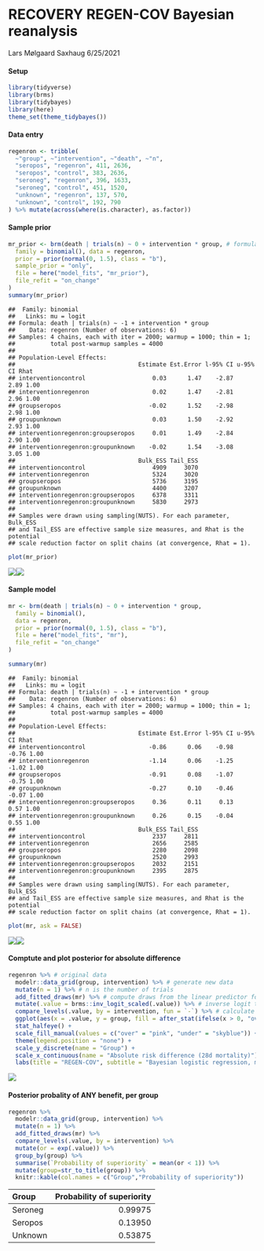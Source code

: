 RECOVERY REGEN-COV Bayesian reanalysis
================
Lars Mølgaard Saxhaug
6/25/2021

#### Setup

``` r
library(tidyverse)
library(brms)
library(tidybayes)
library(here)
theme_set(theme_tidybayes())
```

#### Data entry

``` r
regenron <- tribble(
  ~"group", ~"intervention", ~"death", ~"n",
  "seropos", "regenron", 411, 2636,
  "seropos", "control", 383, 2636,
  "seroneg", "regenron", 396, 1633,
  "seroneg", "control", 451, 1520,
  "unknown", "regenron", 137, 570,
  "unknown", "control", 192, 790
) %>% mutate(across(where(is.character), as.factor))
```

#### Sample prior

``` r
mr_prior <- brm(death | trials(n) ~ 0 + intervention * group, # formula without intercept
  family = binomial(), data = regenron,
  prior = prior(normal(0, 1.5), class = "b"),
  sample_prior = "only",
  file = here("model_fits", "mr_prior"),
  file_refit = "on_change"
)
summary(mr_prior)
```

    ##  Family: binomial 
    ##   Links: mu = logit 
    ## Formula: death | trials(n) ~ -1 + intervention * group 
    ##    Data: regenron (Number of observations: 6) 
    ## Samples: 4 chains, each with iter = 2000; warmup = 1000; thin = 1;
    ##          total post-warmup samples = 4000
    ## 
    ## Population-Level Effects: 
    ##                                   Estimate Est.Error l-95% CI u-95% CI Rhat
    ## interventioncontrol                   0.03      1.47    -2.87     2.89 1.00
    ## interventionregenron                  0.02      1.47    -2.81     2.96 1.00
    ## groupseropos                         -0.02      1.52    -2.98     2.98 1.00
    ## groupunknown                          0.03      1.50    -2.92     2.93 1.00
    ## interventionregenron:groupseropos     0.01      1.49    -2.84     2.90 1.00
    ## interventionregenron:groupunknown    -0.02      1.54    -3.08     3.05 1.00
    ##                                   Bulk_ESS Tail_ESS
    ## interventioncontrol                   4909     3070
    ## interventionregenron                  5324     3020
    ## groupseropos                          5736     3195
    ## groupunknown                          4400     3207
    ## interventionregenron:groupseropos     6378     3311
    ## interventionregenron:groupunknown     5830     2973
    ## 
    ## Samples were drawn using sampling(NUTS). For each parameter, Bulk_ESS
    ## and Tail_ESS are effective sample size measures, and Rhat is the potential
    ## scale reduction factor on split chains (at convergence, Rhat = 1).

``` r
plot(mr_prior)
```

![](README_files/figure-gfm/prior_sampling-1.png)<!-- -->![](README_files/figure-gfm/prior_sampling-2.png)<!-- -->

#### Sample model

``` r
mr <- brm(death | trials(n) ~ 0 + intervention * group,
  family = binomial(),
  data = regenron,
  prior = prior(normal(0, 1.5), class = "b"),
  file = here("model_fits", "mr"),
  file_refit = "on_change"
)

summary(mr)
```

    ##  Family: binomial 
    ##   Links: mu = logit 
    ## Formula: death | trials(n) ~ -1 + intervention * group 
    ##    Data: regenron (Number of observations: 6) 
    ## Samples: 4 chains, each with iter = 2000; warmup = 1000; thin = 1;
    ##          total post-warmup samples = 4000
    ## 
    ## Population-Level Effects: 
    ##                                   Estimate Est.Error l-95% CI u-95% CI Rhat
    ## interventioncontrol                  -0.86      0.06    -0.98    -0.76 1.00
    ## interventionregenron                 -1.14      0.06    -1.25    -1.02 1.00
    ## groupseropos                         -0.91      0.08    -1.07    -0.75 1.00
    ## groupunknown                         -0.27      0.10    -0.46    -0.07 1.00
    ## interventionregenron:groupseropos     0.36      0.11     0.13     0.57 1.00
    ## interventionregenron:groupunknown     0.26      0.15    -0.04     0.55 1.00
    ##                                   Bulk_ESS Tail_ESS
    ## interventioncontrol                   2337     2811
    ## interventionregenron                  2656     2585
    ## groupseropos                          2280     2098
    ## groupunknown                          2520     2993
    ## interventionregenron:groupseropos     2032     2151
    ## interventionregenron:groupunknown     2395     2875
    ## 
    ## Samples were drawn using sampling(NUTS). For each parameter, Bulk_ESS
    ## and Tail_ESS are effective sample size measures, and Rhat is the potential
    ## scale reduction factor on split chains (at convergence, Rhat = 1).

``` r
plot(mr, ask = FALSE)
```

![](README_files/figure-gfm/model_sampling-1.png)<!-- -->![](README_files/figure-gfm/model_sampling-2.png)<!-- -->

#### Comptute and plot posterior for absolute difference

``` r
regenron %>% # original data
  modelr::data_grid(group, intervention) %>% # generate new data
  mutate(n = 1) %>% # n is the number of trials
  add_fitted_draws(mr) %>% # compute draws from the linear predictor for model `mr`, replace with `mr_prior` for prior prediction
  mutate(.value = brms::inv_logit_scaled(.value)) %>% # inverse logit transformation to probability scale
  compare_levels(.value, by = intervention, fun = `-`) %>% # calculate absolute risk reduction per group
  ggplot(aes(x = .value, y = group, fill = after_stat(ifelse(x > 0, "over", "under")))) +
  stat_halfeye() +
  scale_fill_manual(values = c("over" = "pink", "under" = "skyblue")) +
  theme(legend.position = "none") +
  scale_y_discrete(name = "Group") +
  scale_x_continuous(name = "Absolute risk difference (28d mortality)") +
  labs(title = "REGEN-COV", subtitle = "Bayesian logistic regression, minimally informative sceptical prior", caption = "@load_dependent")
```

![](README_files/figure-gfm/unnamed-chunk-1-1.png)<!-- -->

#### Posterior probality of ANY benefit, per group

``` r
regenron %>%
  modelr::data_grid(group, intervention) %>%
  mutate(n = 1) %>%
  add_fitted_draws(mr) %>%
  compare_levels(.value, by = intervention) %>%
  mutate(or = exp(.value)) %>%
  group_by(group) %>%
  summarise(`Probability of superiority` = mean(or < 1)) %>%
  mutate(group=str_to_title(group)) %>% 
  knitr::kable(col.names = c("Group","Probability of superiority"))
```

| Group   | Probability of superiority |
| :------ | -------------------------: |
| Seroneg |                    0.99975 |
| Seropos |                    0.13950 |
| Unknown |                    0.53875 |
